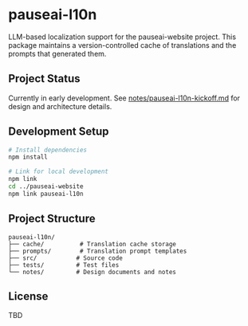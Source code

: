 # pauseai-l10n

LLM-based localization support for the pauseai-website project. This package maintains a version-controlled cache of translations and the prompts that generated them.

## Project Status

Currently in early development. See [notes/pauseai-l10n-kickoff.md](notes/pauseai-l10n-kickoff.md) for design and architecture details.

## Development Setup

```bash
# Install dependencies
npm install

# Link for local development
npm link
cd ../pauseai-website
npm link pauseai-l10n
```

## Project Structure

```
pauseai-l10n/
├── cache/          # Translation cache storage
├── prompts/        # Translation prompt templates
├── src/           # Source code
├── tests/         # Test files
└── notes/         # Design documents and notes
```

## License

TBD 
